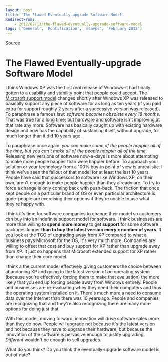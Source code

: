 ```yaml
---
layout: post
title: 'The Flawed Eventually-upgrade Software Model'
RedirectFrom:
    - 2012/02/13/the-flawed-eventually-upgrade-software-model
tags: ['General', 'Pontification', 'msmvps', 'February 2012']
---
```

[Source](http://blogs.msmvps.com/peterritchie/2012/02/13/the-flawed-eventually-upgrade-software-model/ "Permalink to The Flawed Eventually-upgrade Software Model")

# The Flawed Eventually-upgrade Software Model

I think Windows XP was the first _real_ release of Windows–it had finally gotten to a usability and stability point that people could accept. The [Microsoft support model][1] changed shortly after Windows XP was released to basically support any piece of software for as long as ten years (if you paid extra for support roughly 2 years after a successive version was released). To paraphrase a famous law: _software becomes obsolete every 18 months_. That was true for a long time; but hardware and software isn't improving at that rate any more. Software has basically caught up with existing hardware design and now has the capability of sustaining itself, without upgrade, for much longer than it did 10 years ago.

To paraphrase once again: _you can make some of the people happier all of the time, but you can't make all of the people happier all of the time_. Releasing new versions of software now-a-days is more about attempting to make more people happier than were happier before. To approach your solution or your technology from a 100% buy-in point of view is unrealistic. I think we've seen the fallout of that model for at least the last 10 years. People have said that successors to software like Windows XP, on their own, aren't enough to make people happier than they already are. To try to force a change is only coming back with push-back. The friction that once kept people on a particular brand of OS or even particular architecture is gone–people are exercising their options if they're unable to use what they're happy with.

I think it's time for software companies to change their model so customers can buy into an indefinite support model for software. I think businesses are more than willing to **spend more money** to get **support** for some software packages longer **than to buy the latest version every _x_ number of years**. If you look at the TCO of upgrading away from XP compared to what a business pays Microsoft for the OS, it's very much more. Companies are willing to offset that cost and buy support for XP rather than upgrade away from XP. It just so happens that Microsoft extended support for XP rather than change their core model.

I think a the current model effectively giving customers the choice between abandoning XP and going to the latest version of _an_ operating system (because you're effectively forcing them to make that evaluation) the more likely that you end up forcing people away from Windows entirely. People and businesses are re-evaluating whey they need their computers and thus the operating system installed on it. There's much more a need to consume data over the Internet than there was 10 years ago. People and companies are recognizing that and they're also recognizing there are many more options for doing just that.

With this model, moving forward, innovation will drive software sales more than they do now. People will upgrade not because it's the latest version and not because they have to upgrade their hardware; but because the innovation of the software is pervasive enough to justify upgrading. _Different_ wouldn't be enough to sell upgrades.

What do you think? Do you think the eventually-upgrade software model is out of date?

[1]: http://bit.ly/wHHmer


